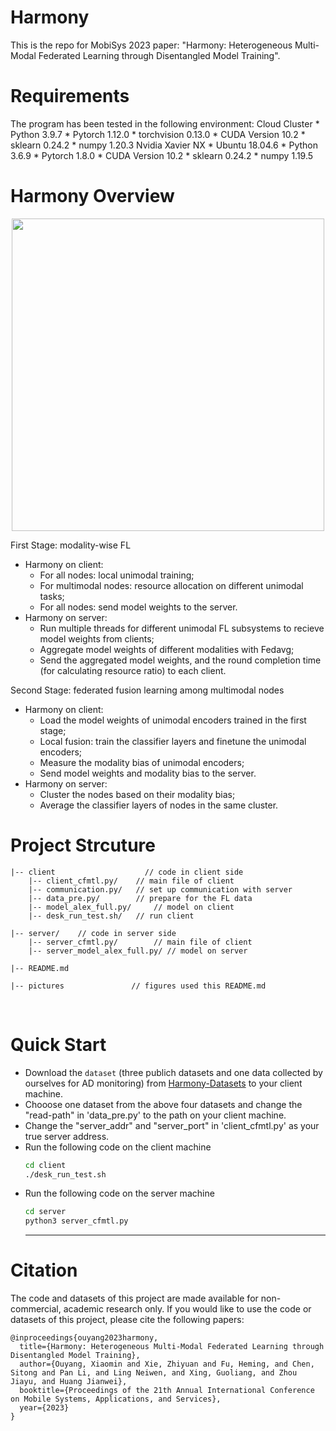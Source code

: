 # Harmony
This is the repo for MobiSys 2023 paper: "Harmony: Heterogeneous Multi-Modal Federated Learning through Disentangled Model Training".
<br>

# Requirements
The program has been tested in the following environment:
Cloud Cluster
	* Python 3.9.7
	* Pytorch 1.12.0
	* torchvision 0.13.0
	* CUDA Version 10.2
	* sklearn 0.24.2
	* numpy 1.20.3
Nvidia Xavier NX
	* Ubuntu 18.04.6
	* Python 3.6.9
	* Pytorch 1.8.0
	* CUDA Version 10.2
	* sklearn 0.24.2
	* numpy 1.19.5
<br>

# Harmony Overview
<p align="center" >
	<img src="https://github.com/xmouyang/Harmony/blob/main/figure/harmony-system-overview.png" width="500">
</p>

First Stage: modality-wise FL
* Harmony on client: 
	* For all nodes: local unimodal training;
	* For multimodal nodes: resource allocation on different unimodal tasks;
	* For all nodes: send model weights to the server.
* Harmony on server: 
	* Run multiple threads for different unimodal FL subsystems to recieve model weights from clients;
	* Aggregate model weights of different modalities with Fedavg;
	* Send the aggregated model weights, and the round completion time (for calculating resource ratio) to each client.
	
Second Stage: federated fusion learning among multimodal nodes
* Harmony on client: 
	* Load the model weights of unimodal encoders trained in the first stage;
	* Local fusion: train the classifier layers and finetune the unimodal encoders;
	* Measure the modality bias of unimodal encoders;
	* Send model weights and modality bias to the server.
* Harmony on server: 
	* Cluster the nodes based on their modality bias;
	* Average the classifier layers of nodes in the same cluster. 


# Project Strcuture
```
|-- client                    // code in client side
    |-- client_cfmtl.py/	// main file of client 
    |-- communication.py/	// set up communication with server
    |-- data_pre.py/		// prepare for the FL data
    |-- model_alex_full.py/ 	// model on client 
    |-- desk_run_test.sh/	// run client 

|-- server/    // code in server side
    |-- server_cfmtl.py/        // main file of client
    |-- server_model_alex_full.py/ // model on server 

|-- README.md

|-- pictures               // figures used this README.md
```
<br>

# Quick Start
* Download the `dataset` (three publich datasets and one data collected by ourselves for AD monitoring) from [Harmony-Datasets](https://mycuhk-my.sharepoint.com/:f:/g/personal/1155136315_link_cuhk_edu_hk/EvkjzyZRYBBIuaBD-tR8-7QBzaJ1xIfa1eQGUIveGTwPPw?e=cFo7cC) to your client machine.
* Chooose one dataset from the above four datasets and change the "read-path" in 'data_pre.py' to the path on your client machine.
* Change the "server_addr" and "server_port" in 'client_cfmtl.py' as your true server address. 
* Run the following code on the client machine
    ```bash
    cd client
    ./desk_run_test.sh
    ```
* Run the following code on the server machine
    ```bash
    cd server
    python3 server_cfmtl.py
    ```
    ---

# Citation
The code and datasets of this project are made available for non-commercial, academic research only. If you would like to use the code or datasets of this project, please cite the following papers:
```
@inproceedings{ouyang2023harmony,
  title={Harmony: Heterogeneous Multi-Modal Federated Learning through Disentangled Model Training},
  author={Ouyang, Xiaomin and Xie, Zhiyuan and Fu, Heming, and Chen, Sitong and Pan Li, and Ling Neiwen, and Xing, Guoliang, and Zhou Jiayu, and Huang Jianwei},
  booktitle={Proceedings of the 21th Annual International Conference on Mobile Systems, Applications, and Services},
  year={2023}
}
```
    

